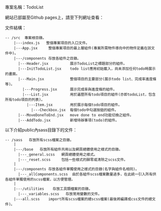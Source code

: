 專案名稱：TodoList

網站已部屬至Github pages上，請至下列網址查看：

    

文件結構：

    -- /src  專案根目錄。
        |---index.js   整個專案項目的入口文件。
        |---App.jsx     整個專案項目的最上層組件(專案所需物件導向中的物件定義在該文件中)。
        |---/components 存放各組件之目錄。
          |---Header.jsx          展示TodoList之標題部分的組件。
          |---InitTodoList.jsx    todo list應用初始載入，尚未添加任何todo時展示的畫面。
          |---Main.jsx            整個項目的主要部分(展示todo list、完成率進度條等)。
            |---Progress.jsx      展示完成率與進度條的組件。
            |---List.jsx          用於遍歷所有todo項目的組件(亦即todoList，包含所有todo項目的列表)。
              |---Item.jsx        用於展示每個todo項目的組件。
                |---Checkbox.jsx  每個todo中勾選按鈕的組件。
          |---MoveDoneToEnd.jsx   move done to end功能切換之組件。
          |---AddTodo.jsx         新增待辦事項(todo)的組件。


以下介紹public內sass目錄下的文件：

    -- /sass   存放所有scss檔案之目錄。
        |
        |---/base   存放所有組件共用以及網頁總體使用之樣式的目錄。
          |---_general.scss   網頁總體使用之樣式。
          |---_reset.scss     包括一些樣式的歸零或清除之scss文件。
        |
        |---/components 存放各組件單獨使用之樣式的目錄(名字與組件名相同)。
          |---_allComponents.scss  由於各組件scss檔案數量過多，在此統一引入所有供各組件單獨使用的scss檔案，以方便管理。
        |
        |---/utilities    存放工具類檔案的目錄。
          |---_variables.scss   存放常用變數的文件。
        |---all.scss    import所有scss檔案的總scss檔案(最後將編譯成css文件的總文件)。
